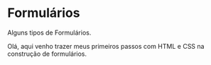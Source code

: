 # Formulários
Alguns tipos de Formulários.

Olá, aqui venho trazer meus primeiros passos com HTML e CSS na construção de formulários.
